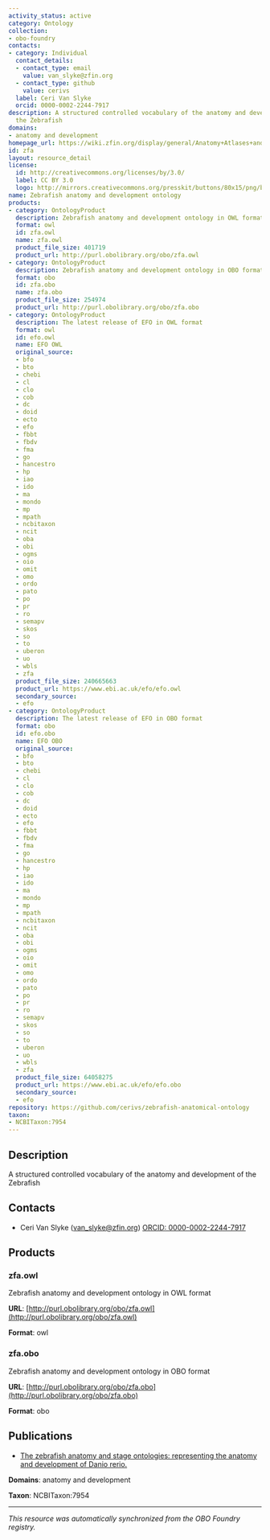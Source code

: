 ```yaml
---
activity_status: active
category: Ontology
collection:
- obo-foundry
contacts:
- category: Individual
  contact_details:
  - contact_type: email
    value: van_slyke@zfin.org
  - contact_type: github
    value: cerivs
  label: Ceri Van Slyke
  orcid: 0000-0002-2244-7917
description: A structured controlled vocabulary of the anatomy and development of
  the Zebrafish
domains:
- anatomy and development
homepage_url: https://wiki.zfin.org/display/general/Anatomy+Atlases+and+Resources
id: zfa
layout: resource_detail
license:
  id: http://creativecommons.org/licenses/by/3.0/
  label: CC BY 3.0
  logo: http://mirrors.creativecommons.org/presskit/buttons/80x15/png/by.png
name: Zebrafish anatomy and development ontology
products:
- category: OntologyProduct
  description: Zebrafish anatomy and development ontology in OWL format
  format: owl
  id: zfa.owl
  name: zfa.owl
  product_file_size: 401719
  product_url: http://purl.obolibrary.org/obo/zfa.owl
- category: OntologyProduct
  description: Zebrafish anatomy and development ontology in OBO format
  format: obo
  id: zfa.obo
  name: zfa.obo
  product_file_size: 254974
  product_url: http://purl.obolibrary.org/obo/zfa.obo
- category: OntologyProduct
  description: The latest release of EFO in OWL format
  format: owl
  id: efo.owl
  name: EFO OWL
  original_source:
  - bfo
  - bto
  - chebi
  - cl
  - clo
  - cob
  - dc
  - doid
  - ecto
  - efo
  - fbbt
  - fbdv
  - fma
  - go
  - hancestro
  - hp
  - iao
  - ido
  - ma
  - mondo
  - mp
  - mpath
  - ncbitaxon
  - ncit
  - oba
  - obi
  - ogms
  - oio
  - omit
  - omo
  - ordo
  - pato
  - po
  - pr
  - ro
  - semapv
  - skos
  - so
  - to
  - uberon
  - uo
  - wbls
  - zfa
  product_file_size: 240665663
  product_url: https://www.ebi.ac.uk/efo/efo.owl
  secondary_source:
  - efo
- category: OntologyProduct
  description: The latest release of EFO in OBO format
  format: obo
  id: efo.obo
  name: EFO OBO
  original_source:
  - bfo
  - bto
  - chebi
  - cl
  - clo
  - cob
  - dc
  - doid
  - ecto
  - efo
  - fbbt
  - fbdv
  - fma
  - go
  - hancestro
  - hp
  - iao
  - ido
  - ma
  - mondo
  - mp
  - mpath
  - ncbitaxon
  - ncit
  - oba
  - obi
  - ogms
  - oio
  - omit
  - omo
  - ordo
  - pato
  - po
  - pr
  - ro
  - semapv
  - skos
  - so
  - to
  - uberon
  - uo
  - wbls
  - zfa
  product_file_size: 64058275
  product_url: https://www.ebi.ac.uk/efo/efo.obo
  secondary_source:
  - efo
repository: https://github.com/cerivs/zebrafish-anatomical-ontology
taxon:
- NCBITaxon:7954
---
```

## Description

A structured controlled vocabulary of the anatomy and development of the Zebrafish

## Contacts

- Ceri Van Slyke (van_slyke@zfin.org) [ORCID: 0000-0002-2244-7917](https://orcid.org/0000-0002-2244-7917)

## Products

### zfa.owl

Zebrafish anatomy and development ontology in OWL format

**URL**: [http://purl.obolibrary.org/obo/zfa.owl](http://purl.obolibrary.org/obo/zfa.owl)

**Format**: owl

### zfa.obo

Zebrafish anatomy and development ontology in OBO format

**URL**: [http://purl.obolibrary.org/obo/zfa.obo](http://purl.obolibrary.org/obo/zfa.obo)

**Format**: obo

## Publications

- [The zebrafish anatomy and stage ontologies: representing the anatomy and development of Danio rerio.](https://www.ncbi.nlm.nih.gov/pubmed/24568621)

**Domains**: anatomy and development

**Taxon**: NCBITaxon:7954

---

*This resource was automatically synchronized from the OBO Foundry registry.*